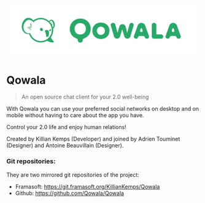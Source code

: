 ![](img/logo-icn+name-green.png)

# Qowala

> An open source chat client for your 2.0 well-being

With Qowala you can use your preferred social networks on desktop and on mobile
without having to care about the app you have.

Control your 2.0 life and enjoy human relations!

Created by Killian Kemps (Developer) and joined by Adrien Touminet (Designer) and Antoine Beauvillain (Designer).

### Git repositories:

They are two mirrored git repositories of the project:

- Framasoft: https://git.framasoft.org/KillianKemps/Qowala
- Github: https://github.com/Qowala/Qowala
